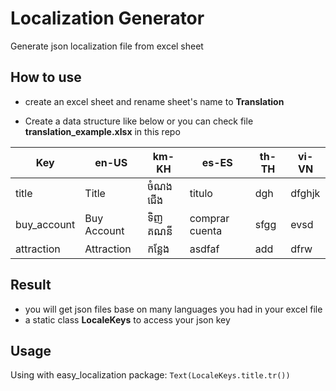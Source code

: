 # Localization Generator

Generate json localization file from excel sheet

## How to use

- create an excel sheet and rename sheet's name to **Translation**

- Create a data structure like below or you can check file **translation_example.xlsx** in this repo

| Key         | en-US       | km-KH   | es-ES          | th-TH | vi-VN  |
| ----------- | ----------- | ------- | -------------- | ----- | ------ |
| title       | Title       | ចំណងជើង | titulo         | dgh   | dfghjk |
| buy_account | Buy Account | ទិញគណនី | comprar cuenta | sfgg  | evsd   |
| attraction  | Attraction  | កន្លែង  | asdfaf         | add   | dfrw   |

## Result

- you will get json files base on many languages you had in your excel file
- a static class **LocaleKeys** to access your json key

## Usage

Using with easy_localization package: `Text(LocaleKeys.title.tr())`
